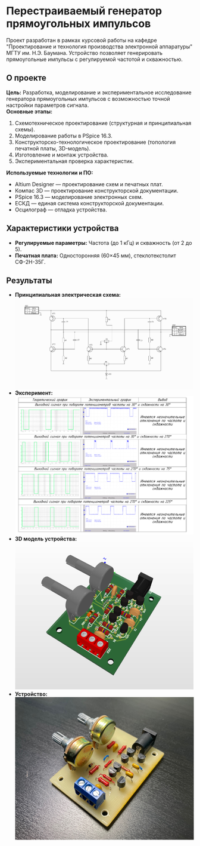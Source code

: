 # Перестраиваемый генератор прямоугольных импульсов

Проект разработан в рамках курсовой работы на кафедре "Проектирование и технология производства электронной аппаратуры" МГТУ им. Н.Э. Баумана. Устройство позволяет генерировать прямоугольные импульсы с регулируемой частотой и скважностью.

## О проекте
**Цель:** Разработка, моделирование и экспериментальное исследование генератора прямоугольных импульсов с возможностью точной настройки параметров сигнала.  
**Основные этапы:**
1. Схемотехническое проектирование (структурная и принципиальная схемы).
2. Моделирование работы в PSpice 16.3.
3. Конструкторско-технологическое проектирование (топология печатной платы, 3D-модель).
4. Изготовление и монтаж устройства.
5. Экспериментальная проверка характеристик.

**Используемые технологии и ПО:**
- Altium Designer — проектирование схем и печатных плат.
- Компас 3D — проектирование конструкторской документации.
- PSpice 16.3 — моделирование электронных схем.
- ЕСКД — единая система конструкторской документации.
- Осцилограф — отладка устройства.

## Характеристики устройства
- **Регулируемые параметры:** Частота (до 1 кГц) и скважность (от 2 до 5).
- **Печатная плата:** Односторонняя (60×45 мм), стеклотекстолит СФ-2Н-35Г.

## Результаты
- **Принципиальная электрическая схема:**
  ![Принципиальная электрическая схема](imgs/E3_mini.png)
- **Эксперимент:**
  ![Плакат с результатами](imgs/plakat.png)
- **3D модель устройства:**
  ![3D модель устройства](imgs/3d_model.png)
- **Устройство:**
  ![Устройство](imgs/real.png)
